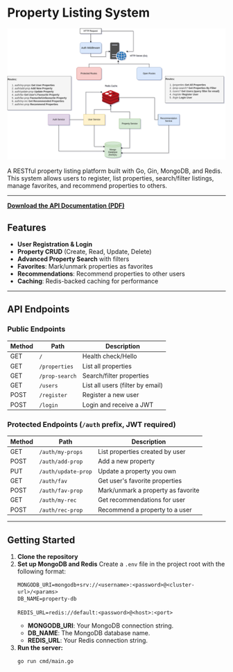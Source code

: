 # Property Listing System

![Property Listing](PropertyListing.png)

A RESTful property listing platform built with Go, Gin, MongoDB, and Redis.
This system allows users to register, list properties, search/filter listings, manage favorites, and recommend properties to others.

---

[**Download the API Documentation (PDF)**](./APIDocs.pdf)


## Features

- **User Registration & Login**
- **Property CRUD** (Create, Read, Update, Delete)
- **Advanced Property Search** with filters
- **Favorites**: Mark/unmark properties as favorites
- **Recommendations**: Recommend properties to other users
- **Caching**: Redis-backed caching for performance

---

## API Endpoints

### Public Endpoints

| Method | Path             | Description                       |
|--------|------------------|-----------------------------------|
| GET    | `/`              | Health check/Hello                |
| GET    | `/properties`    | List all properties               |
| GET    | `/prop-search`   | Search/filter properties          |
| GET    | `/users`         | List all users (filter by email)  |
| POST   | `/register`      | Register a new user               |
| POST   | `/login`         | Login and receive a JWT           |

### Protected Endpoints (`/auth` prefix, JWT required)

| Method | Path             | Description                       |
|--------|------------------|-----------------------------------|
| GET    | `/auth/my-props` | List properties created by user   |
| POST   | `/auth/add-prop` | Add a new property                |
| PUT    | `/auth/update-prop` | Update a property you own      |
| GET    | `/auth/fav`      | Get user's favorite properties    |
| POST   | `/auth/fav-prop` | Mark/unmark a property as favorite|
| GET    | `/auth/my-rec`   | Get recommendations for user      |
| POST   | `/auth/rec-prop` | Recommend a property to a user    |

---


## Getting Started

1. **Clone the repository**
2. **Set up MongoDB and Redis**
   Create a `.env` file in the project root with the following format:
   ```env
   MONGODB_URI=mongodb+srv://<username>:<password>@<cluster-url>/<params>
   DB_NAME=property-db

   REDIS_URL=redis://default:<password>@<host>:<port>
   ```
   - **MONGODB_URI**: Your MongoDB connection string.
   - **DB_NAME**: The MongoDB database name.
   - **REDIS_URL**: Your Redis connection string.
3. **Run the server:**
   ```bash
   go run cmd/main.go
